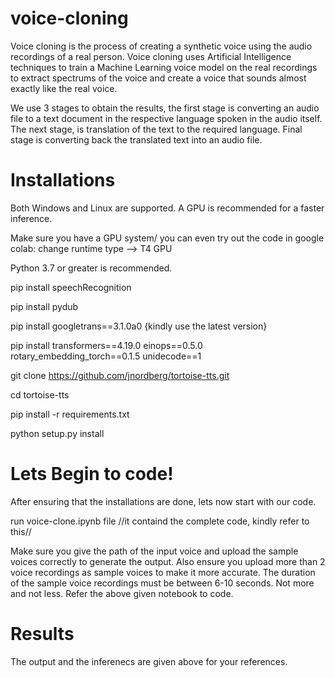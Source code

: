 # voice-cloning
Voice cloning is the process of creating a synthetic voice using the audio recordings of a real person. Voice cloning uses Artificial Intelligence techniques to train a Machine Learning voice model on the real recordings to extract spectrums of the voice and create a voice that sounds almost exactly like the real voice.

We use 3 stages to obtain the results, the first stage is converting an audio file to a text document in the respective language spoken in the audio itself. The next stage, is translation of the text to the required language. Final stage is converting back the translated text into an audio file.  

# Installations 

Both Windows and Linux are supported. A GPU is recommended for a faster inference.

Make sure you have a GPU system/ you can even try out the code in google colab:
change runtime type --> T4 GPU

Python 3.7 or greater is recommended.

pip install speechRecognition

pip install pydub

pip install googletrans==3.1.0a0 {kindly use the latest version}

pip install transformers==4.19.0 einops==0.5.0 rotary_embedding_torch==0.1.5 unidecode==1

git clone https://github.com/jnordberg/tortoise-tts.git

cd tortoise-tts

pip install -r requirements.txt

python setup.py install


# Lets Begin to code!

After ensuring that the installations are done, lets now start with our code. 

run voice-clone.ipynb file //it containd the complete code, kindly refer to this//

Make sure you give the path of the input voice and upload the sample voices correctly to generate the output.
Also ensure you upload more than 2 voice recordings as sample voices to make it more accurate.
The duration of the sample voice recordings must be between 6-10 seconds. Not more and not less.
Refer the above given notebook to code.

# Results

The output and the inferenecs are given above for your references. 



